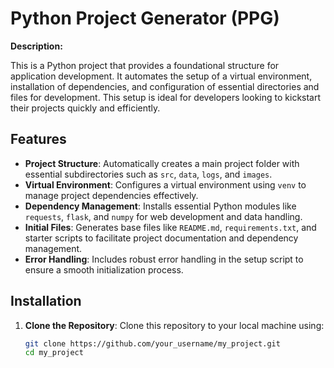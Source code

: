 # Python Project Generator (PPG)

**Description:**

This is a Python project that provides a foundational structure for application development. It automates the setup of a virtual environment, installation of dependencies, and configuration of essential directories and files for development. This setup is ideal for developers looking to kickstart their projects quickly and efficiently.

## Features

- **Project Structure**: Automatically creates a main project folder with essential subdirectories such as `src`, `data`, `logs`, and `images`.
- **Virtual Environment**: Configures a virtual environment using `venv` to manage project dependencies effectively.
- **Dependency Management**: Installs essential Python modules like `requests`, `flask`, and `numpy` for web development and data handling.
- **Initial Files**: Generates base files like `README.md`, `requirements.txt`, and starter scripts to facilitate project documentation and dependency management.
- **Error Handling**: Includes robust error handling in the setup script to ensure a smooth initialization process.

## Installation

1. **Clone the Repository**: Clone this repository to your local machine using:
   ```bash
   git clone https://github.com/your_username/my_project.git
   cd my_project
